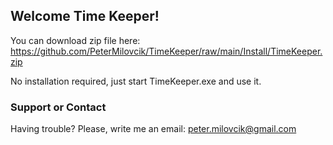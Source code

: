 ## Welcome Time Keeper!

You can download zip file here:
https://github.com/PeterMilovcik/TimeKeeper/raw/main/Install/TimeKeeper.zip

No installation required, just start TimeKeeper.exe and use it.

### Support or Contact

Having trouble? Please, write me an email: peter.milovcik@gmail.com
